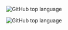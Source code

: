 ![GitHub top language](https://img.shields.io/github/languages/top/nonaybay/bussola_assessoria_familiar?style=social)

![GitHub top language](https://img.shields.io/github/languages/count/nonaybay/bussola_assessoria_familiar?style=social)
